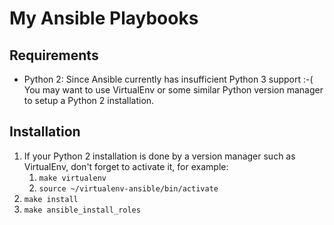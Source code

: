 # My Ansible Playbooks

## Requirements

* Python 2: Since Ansible currently has insufficient Python 3 support :-( You may want to use VirtualEnv or some similar Python version manager to setup a Python 2 installation.

## Installation

1. If your Python 2 installation is done by a version manager such as VirtualEnv, don't forget to activate it, for example:
    1. `make virtualenv`
    1. `source ~/virtualenv-ansible/bin/activate`
1. `make install`
1. `make ansible_install_roles`
